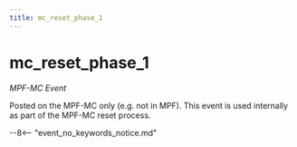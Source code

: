 ```yaml
---
title: mc_reset_phase_1
---
```


# mc_reset_phase_1


*MPF-MC Event*

Posted on the MPF-MC only (e.g. not in MPF). This event is used
internally as part of the MPF-MC reset process.

--8<-- "event_no_keywords_notice.md"
